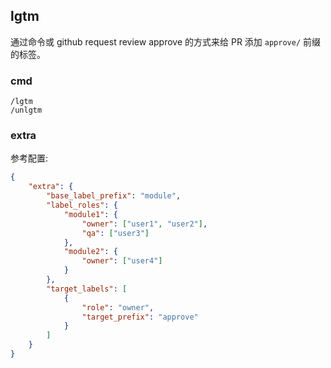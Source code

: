 ## lgtm

通过命令或 github request review approve 的方式来给 PR 添加 `approve/` 前缀的标签。

### cmd

```
/lgtm
/unlgtm
```

### extra

参考配置:

```json
{
    "extra": {
        "base_label_prefix": "module",
        "label_roles": {
            "module1": {
                "owner": ["user1", "user2"],
                "qa": ["user3"]
            },
            "module2": {
                "owner": ["user4"]
            }
        },
        "target_labels": [
            {
                "role": "owner",
                "target_prefix": "approve"
            }
        ]
    }
}
```
